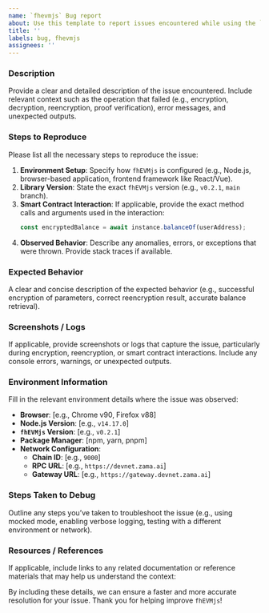```yaml
---
name: `fhevmjs` Bug report
about: Use this template to report issues encountered while using the `fhevmjs` library for interacting with fhEVM smart contracts.
title: ''
labels: bug, fhevmjs
assignees: ''
---
```


### **Description**  
Provide a clear and detailed description of the issue encountered. Include relevant context such as the operation that failed (e.g., encryption, decryption, reencryption, proof verification), error messages, and unexpected outputs.

### **Steps to Reproduce**  
Please list all the necessary steps to reproduce the issue:

1. **Environment Setup**: Specify how `fhEVMjs` is configured (e.g., Node.js, browser-based application, frontend framework like React/Vue).
2. **Library Version**: State the exact `fhEVMjs` version (e.g., `v0.2.1`, `main` branch).
3. **Smart Contract Interaction**: If applicable, provide the exact method calls and arguments used in the interaction:
   ```javascript
   const encryptedBalance = await instance.balanceOf(userAddress);
   ```
4. **Observed Behavior**: Describe any anomalies, errors, or exceptions that were thrown. Provide stack traces if available.

### **Expected Behavior**  
A clear and concise description of the expected behavior (e.g., successful encryption of parameters, correct reencryption result, accurate balance retrieval).

### **Screenshots / Logs**  
If applicable, provide screenshots or logs that capture the issue, particularly during encryption, reencryption, or smart contract interactions. Include any console errors, warnings, or unexpected outputs.

### **Environment Information**  
Fill in the relevant environment details where the issue was observed:

- **Browser**: [e.g., Chrome v90, Firefox v88]  
- **Node.js Version**: [e.g., `v14.17.0`]  
- **`fhEVMjs` Version**: [e.g., `v0.2.1`]  
- **Package Manager**: [npm, yarn, pnpm]  
- **Network Configuration**:  
  - **Chain ID**: [e.g., `9000`]  
  - **RPC URL**: [e.g., `https://devnet.zama.ai`]  
  - **Gateway URL**: [e.g., `https://gateway.devnet.zama.ai`]  

### **Steps Taken to Debug**  
Outline any steps you’ve taken to troubleshoot the issue (e.g., using mocked mode, enabling verbose logging, testing with a different environment or network).

### **Resources / References**  
If applicable, include links to any related documentation or reference materials that may help us understand the context:

By including these details, we can ensure a faster and more accurate resolution for your issue. Thank you for helping improve `fhEVMjs`!
